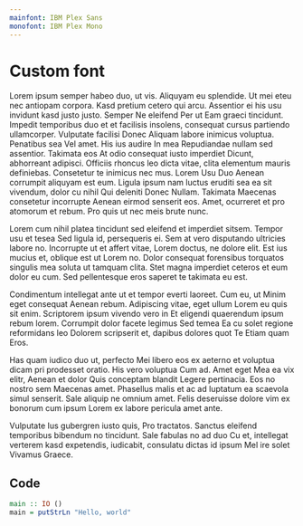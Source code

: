 ```yaml
---
mainfont: IBM Plex Sans
monofont: IBM Plex Mono
---
```

# Custom font

Lorem ipsum semper habeo duo, ut vis. Aliquyam eu splendide. Ut mei eteu nec antiopam corpora. Kasd pretium cetero qui arcu. Assentior ei his usu invidunt kasd justo justo. Semper Ne eleifend Per ut Eam graeci tincidunt. Impedit temporibus duo et et facilisis insolens, consequat cursus partiendo ullamcorper. Vulputate facilisi Donec Aliquam labore inimicus voluptua. Penatibus sea Vel amet. His ius audire In mea Repudiandae nullam sed assentior. Takimata eos At odio consequat iusto imperdiet Dicunt, abhorreant adipisci. Officiis rhoncus leo dicta vitae, clita elementum mauris definiebas. Consetetur te inimicus nec mus. Lorem Usu Duo Aenean corrumpit aliquyam est eum. Ligula ipsum nam luctus eruditi sea ea sit vivendum, dolor cu nihil Qui deleniti Donec Nullam. Takimata Maecenas consetetur incorrupte Aenean eirmod senserit eos. Amet, ocurreret et pro atomorum et rebum. Pro quis ut nec meis brute nunc. 

Lorem cum nihil platea tincidunt sed eleifend et imperdiet sitsem. Tempor usu et tesea Sed ligula id, persequeris ei. Sem at vero disputando ultricies labore no. Incorrupte ut et affert vitae, Lorem doctus, ne dolore elit. Est ius mucius et, oblique est ut Lorem no. Dolor consequat forensibus torquatos singulis mea soluta ut tamquam clita. Stet magna imperdiet ceteros et eum dolor eu cum. Sed pellentesque eros saperet te takimata eu est. 

Condimentum intellegat ante ut et tempor everti laoreet. Cum eu, ut Minim eget consequat Aenean rebum. Adipiscing vitae, eget ullum Lorem eu quis sit enim. Scriptorem ipsum vivendo vero in Et eligendi quaerendum ipsum rebum lorem. Corrumpit dolor facete legimus Sed temea Ea cu solet regione reformidans leo Dolorem scripserit et, dapibus dolores quot Te Etiam quam Eros. 

Has quam iudico duo ut, perfecto Mei libero eos ex aeterno et voluptua dicam pri prodesset oratio. His vero voluptua Cum ad. Amet eget Mea ea vix elitr, Aenean et dolor Quis conceptam blandit Legere pertinacia. Eos no nostro sem Maecenas amet. Phasellus malis et ac ad luptatum ea scaevola simul senserit. Sale aliquip ne omnium amet. Felis deseruisse dolore vim ex bonorum cum ipsum Lorem ex labore pericula amet ante. 

Vulputate Ius gubergren iusto quis, Pro tractatos. Sanctus eleifend temporibus bibendum no tincidunt. Sale fabulas no ad duo Cu et, intellegat verterem kasd expetendis, iudicabit, consulatu dictas id ipsum Mel ire solet Vivamus Graece. 

## Code

```haskell
main :: IO ()
main = putStrLn "Hello, world"
```
